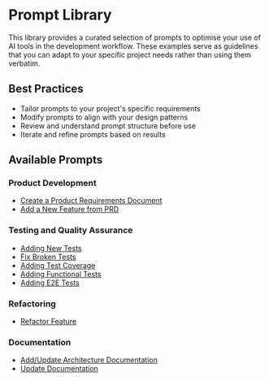 # Prompt Library

This library provides a curated selection of prompts to optimise your use of AI tools in the development workflow. These examples serve as guidelines that you can adapt to your specific project needs rather than using them verbatim.

## Best Practices
- Tailor prompts to your project's specific requirements
- Modify prompts to align with your design patterns
- Review and understand prompt structure before use
- Iterate and refine prompts based on results

## Available Prompts

### Product Development
- [Create a Product Requirements Document](prompt-create-prd.md)
- [Add a New Feature from PRD](prompt-new-feature.md)

### Testing and Quality Assurance
- [Adding New Tests](testing/prompt-add-new-test.md)
- [Fix Broken Tests](testing/prompt-fix-test-errors.md)
- [Adding Test Coverage](testing/prompt-add-test-coverage.md)
- [Adding Functional Tests](testing/prompt-add-functional-test.md)
- [Adding E2E Tests](testing/prompt-add-e2e-test.md)

### Refactoring
- [Refactor Feature](prompt-refactor-feature.md)

### Documentation
- [Add/Update Architecture Documentation](documentation-writing/prompt-add-architecture-docs.md)
- [Update Documentation](prompt-update-documentation.md)
